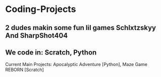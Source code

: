# Coding-Projects
2 dudes makin some fun lil games
  Schlxtzskyy
  And
  SharpShot404
-----------------------------------------
We code in:
  Scratch,
  Python
-----------------------------------------
Current Main Projects:
  Apocalyptic Adventure  [Python],
  Maze Game REBORN  [Scratch]
